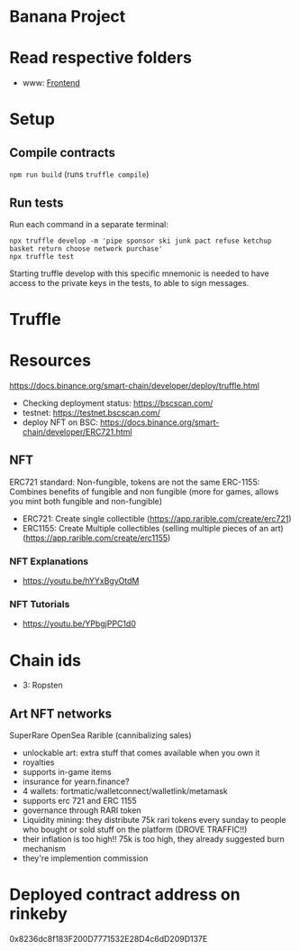 # Banana Project

# Read respective folders

- www: [Frontend](./www)

# Setup

## Compile contracts

`npm run build` (runs `truffle compile`)

## Run tests

Run each command in a separate terminal:

```
npx truffle develop -m 'pipe sponsor ski junk pact refuse ketchup basket return choose network purchase'
npx truffle test
```

Starting truffle develop with this specific mnemonic is needed to have access to the private keys in the tests, to able to sign messages.

# Truffle

# Resources

https://docs.binance.org/smart-chain/developer/deploy/truffle.html

- Checking deployment status: https://bscscan.com/
- testnet: https://testnet.bscscan.com/
- deploy NFT on BSC: https://docs.binance.org/smart-chain/developer/ERC721.html

## NFT

ERC721 standard: Non-fungible, tokens are not the same
ERC-1155: Combines benefits of fungible and non fungible (more for games, allows you mint both fungible and non-fungible)

- ERC721: Create single collectible (https://app.rarible.com/create/erc721)
- ERC1155: Create Multiple collectibles (selling multiple pieces of an art) (https://app.rarible.com/create/erc1155)

### NFT Explanations

- https://youtu.be/hYYxBgyOtdM

### NFT Tutorials

- https://youtu.be/YPbgjPPC1d0

# Chain ids

- 3: Ropsten

## Art NFT networks

SuperRare
OpenSea
Rarible (cannibalizing sales)

- unlockable art: extra stuff that comes available when you own it
- royalties
- supports in-game items
- insurance for yearn.finance?
- 4 wallets: fortmatic/walletconnect/walletlink/metamask
- supports erc 721 and ERC 1155
- governance through RARI token
- Liquidity mining: they distribute 75k rari tokens every sunday to people who bought or sold stuff on the platform (DROVE TRAFFIC!!)
- their inflation is too high!! 75k is too high, they already suggested burn mechanism
- they're implemention commission

# Deployed contract address on rinkeby
0x8236dc8f183F200D7771532E28D4c6dD209D137E